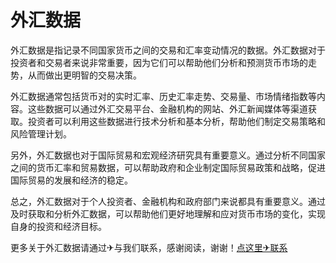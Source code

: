 # 外汇数据

外汇数据是指记录不同国家货币之间的交易和汇率变动情况的数据。外汇数据对于投资者和交易者来说非常重要，因为它们可以帮助他们分析和预测货币市场的走势，从而做出更明智的交易决策。

外汇数据通常包括货币对的实时汇率、历史汇率走势、交易量、市场情绪指数等内容。这些数据可以通过外汇交易平台、金融机构的网站、外汇新闻媒体等渠道获取。投资者可以利用这些数据进行技术分析和基本分析，帮助他们制定交易策略和风险管理计划。

另外，外汇数据也对于国际贸易和宏观经济研究具有重要意义。通过分析不同国家之间的货币汇率和贸易数据，可以帮助政府和企业制定国际贸易政策和战略，促进国际贸易的发展和经济的稳定。

总之，外汇数据对于个人投资者、金融机构和政府部门来说都具有重要意义。通过及时获取和分析外汇数据，可以帮助他们更好地理解和应对货币市场的变化，实现自身的投资和经济目标。

更多关于外汇数据请通过✈与我们联系，感谢阅读，谢谢！[点这里✈联系](https://lm.k02.cc)